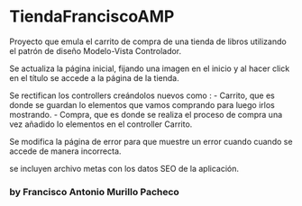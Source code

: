 # TiendaFranciscoAMP
Proyecto que emula el carrito de compra de una tienda de libros utilizando el patrón de diseño Modelo-Vista Controlador.

[](https://live.staticflickr.com/7262/7048256155_0254816a4d_h.jpg)

Se actualiza la página inicial, fijando una imagen en el inicio y al hacer click en el título se accede a la página de la tienda.

Se rectifican los controllers creándolos nuevos como : 
	- Carrito, que es donde se guardan lo elementos que vamos comprando para luego irlos mostrando.
	- Compra, que es donde se realiza el proceso de compra una vez añadido lo elementos en el controller Carrito.

Se modifica la página de error para que muestre un error cuando cuando se accede de manera incorrecta.

se incluyen archivo metas con los datos SEO de la aplicación.

### by Francisco Antonio Murillo Pacheco
